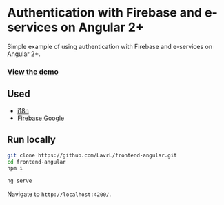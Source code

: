 # Authentication with Firebase and e-services on Angular 2+

Simple example of using authentication with Firebase and e-services on Angular 2+.

### [View the demo](https://frontend-angular.netlify.com/)

## Used

- [i18n](https://angular.io/guide/i18n)
- [Firebase Google](https://firebase.google.com/)

## Run locally
```bash
git clone https://github.com/LavrL/frontend-angular.git
cd frontend-angular
npm i

ng serve
```

Navigate to `http://localhost:4200/`.

